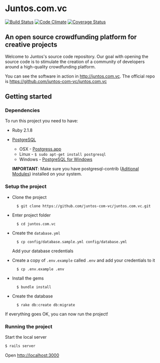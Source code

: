 # Juntos.com.vc

[![Build Status](https://travis-ci.org/juntos-com-vc/juntos.com.vc.svg?branch=master)](https://travis-ci.org/juntos-com-vc/juntos.com.vc)
[![Code Climate](https://codeclimate.com/github/juntos-com-vc/juntos.com.vc/badges/gpa.svg)](https://codeclimate.com/github/juntos-com-vc/juntos.com.vc)
[![Coverage Status](https://coveralls.io/repos/github/juntos-com-vc/juntos.com.vc/badge.svg?branch=master)](https://coveralls.io/github/juntos-com-vc/juntos.com.vc?branch=master)

## An open source crowdfunding platform for creative projects

Welcome to Juntos's source code repository.
Our goal with opening the source code is to stimulate the creation of a community of developers around a high-quality crowdfunding platform.

You can see the software in action in http://juntos.com.vc.
The official repo is https://github.com/juntos-com-vc/juntos.com.vc

## Getting started

### Dependencies

To run this project you need to have:

* Ruby 2.1.8
* [PostgreSQL](http://www.postgresql.org/)
  * OSX - [Postgress.app](http://postgresapp.com/)
  * Linux - `$ sudo apt-get install postgresql`
  * Windows - [PostgreSQL for Windows](http://www.postgresql.org/download/windows/)

  **IMPORTANT**: Make sure you have postgresql-contrib ([Aditional Modules](http://www.postgresql.org/docs/9.3/static/contrib.html)) installed on your system.

### Setup the project

* Clone the project

        $ git clone https://github.com/juntos-com-vc/juntos.com.vc.git

* Enter project folder

        $ cd juntos.com.vc

* Create the `database.yml`

        $ cp config/database.sample.yml config/database.yml

    Add your database credentials

* Create a copy of `.env.example` called `.env` and add your credentials to it

        $ cp .env.example .env

* Install the gems

        $ bundle install

* Create the database

        $ rake db:create db:migrate

If everything goes OK, you can now run the project!

### Running the project

Start the local server

```bash
$ rails server
```

Open [http://localhost:3000](http://localhost:3000)
